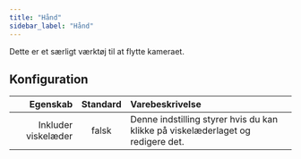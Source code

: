 ```yaml
---
title: "Hånd"
sidebar_label: "Hånd"
---
```


Dette er et særligt værktøj til at flytte kameraet.

## Konfiguration

|            Egenskab | Standard | Varebeskrivelse                                                                 |
| -------------------:|:--------:|:------------------------------------------------------------------------------- |
| Inkluder viskelæder |  falsk   | Denne indstilling styrer hvis du kan klikke på viskelæderlaget og redigere det. |
